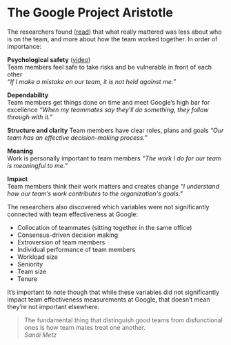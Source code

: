 # The Google Project Aristotle

The researchers found ([read](https://www.nytimes.com/2016/02/28/magazine/what-google-learned-from-its-quest-to-build-the-perfect-team.html)) that what really mattered was less about who is on the team, and more about how the team worked together. In order of importance:

**Psychological safety** ([video](https://youtu.be/LhoLuui9gX8))  
Team members feel safe to take risks and be vulnerable in front of each other  
*“If I make a mistake on our team, it is not held against me.”*
	
**Dependability**  
Team members get things done on time and meet Google’s high bar for excellence
*“When my teammates say they’ll do something, they follow through with it.”*

**Structure and clarity**
Team members have clear roles, plans and goals
*“Our team has an effective decision-making process.”*

**Meaning**  
Work is personally important to team members
*“The work I do for our team is meaningful to me.”*

**Impact**  
Team members think their work matters and creates change
*“I understand how our team’s work contributes to the organization's goals.”*

The researchers also discovered which variables were not significantly connected with team effectiveness at Google:

+ Collocation of teammates (sitting together in the same office)
+ Consensus-driven decision making
+ Extroversion of team members
+ Individual performance of team members
+ Workload size
+ Seniority
+ Team size
+ Tenure

It’s important to note though that while these variables did not significantly impact team effectiveness measurements at Google, that doesn’t mean they’re not important elsewhere.

> The fundamental thing that distinguish good teams from disfunctional ones is how team mates treat one another.  
> *Sandi Metz*
